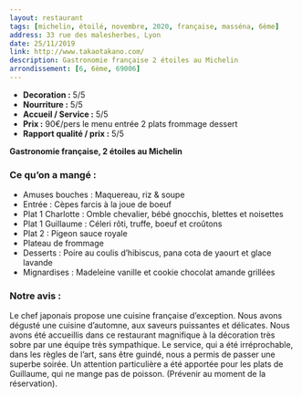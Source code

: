 ```yaml
---
layout: restaurant
tags: [michelin, étoilé, novembre, 2020, française, masséna, 6ème]
address: 33 rue des malesherbes, Lyon
date: 25/11/2019
link: http://www.takaotakano.com/
description: Gastronomie française 2 étoiles au Michelin
arrondissement: [6, 6ème, 69006]
---
```


* **Decoration :** 5/5
* **Nourriture :** 5/5
* **Accueil / Service :** 5/5
* **Prix :** 90€/pers le menu entrée 2 plats frommage dessert 
* **Rapport qualité / prix :** 5/5

**Gastronomie française, 2 étoiles au Michelin**

### Ce qu’on a mangé : 
  * Amuses bouches : Maquereau, riz & soupe 
  * Entrée : Cèpes farcis à la joue de boeuf
  * Plat 1 Charlotte : Omble chevalier, bébé gnocchis, blettes et noisettes
  * Plat 1 Guillaume : Céleri rôti, truffe, boeuf et croûtons 
  * Plat 2 : Pigeon sauce royale
  * Plateau de frommage
  * Desserts : Poire au coulis d’hibiscus, pana cota de yaourt et glace lavande 
  * Mignardises : Madeleine vanille et cookie chocolat amande grillées

### Notre avis : 
Le chef japonais propose une cuisine française d’exception. Nous avons dégusté une cuisine d’automne, aux saveurs puissantes et délicates. 
Nous avons été accueillis dans ce restaurant magnifique à la décoration très sobre par une équipe très sympathique. Le service, qui a été irréprochable, dans les règles de l’art, sans être guindé, nous a permis de passer une superbe soirée. 
Un attention particulière a été apportée pour les plats de Guillaume, qui ne mange pas de poisson. (Prévenir au moment de la réservation). 

